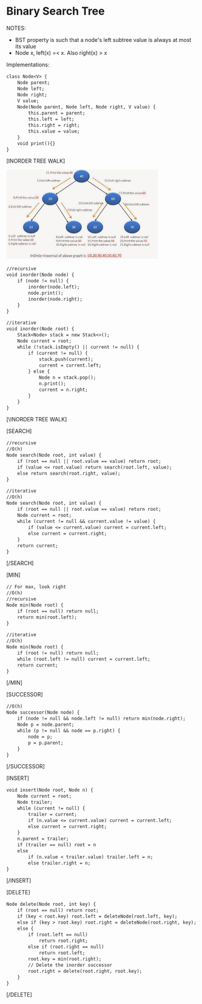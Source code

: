 Binary Search Tree
==========

NOTES:
- BST property is such that a node's left subtree value is always at most its value
- Node x, left(x) =< x. Also right(x) > x

Implementations:



```
class Node<V> {
    Node parent;
    Node left;
    Node right;
    V value;
    Node(Node parent, Node left, Node right, V value) {
        this.parent = parent;
        this.left = left;
        this.right = right;
        this.value = value;
    }
    void print(){}
}
```

[INORDER TREE WALK]

![alt text](assets/InOrderTraversalBinaryTree.jpg "Inorder traversal")
```
//recursive
void inorder(Node node) {
    if (node != null) {
        inorder(node.left);
        node.print();
        inorder(node.right);
    }
}
```

```
//iterative
void inorder(Node root) {
    Stack<Node> stack = new Stack<>();
    Node current = root;
    while (!stack.isEmpty() || current != null) {
        if (current != null) {
            stack.push(current);
            current = current.left;
        } else {
            Node n = stack.pop();
            n.print();
            current = n.right;
        }   
    }
}
```
[\INORDER TREE WALK]

[SEARCH]
```
//recursive
//O(h)
Node search(Node root, int value) {
    if (root == null || root.value == value) return root;
    if (value <= root.value) return search(root.left, value);
    else return search(root.right, value);
}
```

```
//iterative
//O(h)
Node search(Node root, int value) {
    if (root == null || root.value == value) return root;
    Node current = root;
    while (current != null && current.value != value) {
        if (value <= current.value) current = current.left;
        else current = current.right;
    }
    return current;
}
```

[/SEARCH]

[MIN]
```
// For max, look right
//O(h)
//recursive
Node min(Node root) {
    if (root == null) return null;
    return min(root.left);
}
```

```
//iterative
//O(h)
Node min(Node root) {
    if (root != null) return null;
    while (root.left != null) current = current.left;
    return current;
}
```
[/MIN]

[SUCCESSOR]
```
//O(h)
Node successor(Node node) {
    if (node != null && node.left != null) return min(node.right);
    Node p = node.parent;
    while (p != null && node == p.right) {
        node = p;
        p = p.parent;
    }
}
```
[/SUCCESSOR]

[INSERT]
```
void insert(Node root, Node n) {
    Node current = root;
    Node trailer;
    while (current != null) {
        trailer = current;
        if (n.value <= current.value) current = current.left;
        else current = current.right;
    }
    n.parent = trailer;
    if (trailer == null) root = n
    else 
        if (n.value < trailer.value) trailer.left = n;
        else trailer.right = n;
}
```
[/INSERT]

[DELETE]
```
Node delete(Node root, int key) {
    if (root == null) return root;
    if (key < root.key) root.left = deleteNode(root.left, key);
    else if (key > root.key) root.right = deleteNode(root.right, key);
    else {
        if (root.left == null)
            return root.right;
        else if (root.right == null)
            return root.left;
        root.key = min(root.right);
        // Delete the inorder successor
        root.right = delete(root.right, root.key);
    }
}
```
[/DELETE]

